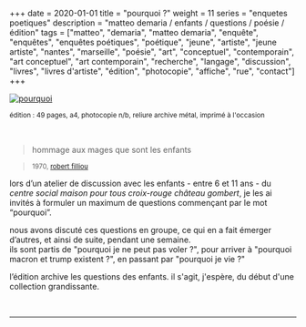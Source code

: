+++
date = 2020-01-01
title = "pourquoi ?"
weight = 11
series = "enquetes poetiques"
description = "matteo demaria / enfants / questions / poésie / édition"
tags = ["matteo", "demaria", "matteo demaria", "enquête", "enquêtes", "enquêtes poétiques", "poétique", "jeune", "artiste", "jeune artiste", "nantes", "marseille", "poésie", "art", "conceptuel", "contemporain", "art conceptuel", "art contemporain", "recherche", "langage", "discussion", "livres", "livres d'artiste", "édition", "photocopie", "affiche", "rue", "contact"]
+++

[![pourquoi](/images/pourquoi/pourquoi_les_enfants.gif)](/pdfs/pourquoi/pourquoi_les_enfants.pdf)

<sup> édition : 49 pages, a4, photocopie n/b, reliure archive métal, imprimé à l'occasion</sup>

<br/>

>hommage aux mages que sont les enfants

><sup>1970, [robert filliou](https://monoskop.org/images/5/59/Filliou_Robert_Enseigner_et_apprendre_arts_vivants_1998.pdf)</sup>  

lors d’un atelier de discussion avec les enfants - entre 6 et 11 ans - du _centre social maison pour tous croix-rouge château gombert_, je les ai invités à formuler un maximum de questions commençant par le mot “pourquoi”.  

nous avons discuté ces questions en groupe, ce qui en a fait émerger d’autres, et ainsi de suite, pendant une semaine.  
ils sont partis de "pourquoi je ne peut pas voler ?", pour arriver à "pourquoi macron et trump existent ?", en passant par "pourquoi je vie ?"  

l’édition archive les questions des enfants. il s'agit, j'espère, du début d'une collection grandissante.  

<br/>
<hr>
